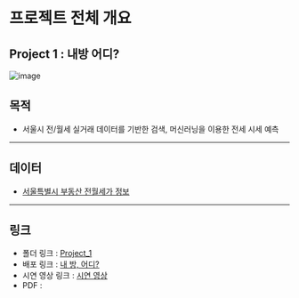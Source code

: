 # 프로젝트 전체 개요

## Project 1 : 내방 어디?
![image](https://user-images.githubusercontent.com/120995529/216347597-1ff2140e-78d4-424d-8ffc-4ff9fdc269f9.png)

## 목적
- 서울시 전/월세 실거래 데이터를 기반한 검색, 머신러닝을 이용한 전세 시세 예측
***

## 데이터
- [서울특별시 부동산 전월세가 정보](https://data.seoul.go.kr/dataList/OA-21276/S/1/datasetView.do)
***

## 링크
- 폴더 링크 : [Project_1](https://github.com/Depra3/Human_Project1)
- 배포 링크 : [내 방, 어디?](https://depra3-human-project1-app-kbirqs.streamlit.app/)
- 시연 영상 링크 : [시연 영상](https://www.youtube.com/watch?v=RbN39pUA1Ww&ab_channel=evanjjh)
- PDF : 
